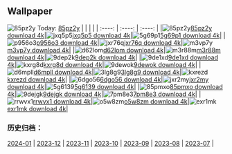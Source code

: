 ## Wallpaper
![85pz2y](https://w.wallhaven.cc/full/85/wallhaven-85pz2y.png) Today: [85pz2y](https://th.wallhaven.cc/small/85/85pz2y.jpg)
|      |      |      |
| :----: | :----: | :----: |
|![85pz2y](https://th.wallhaven.cc/small/85/85pz2y.jpg)[85pz2y download 4k](https://wallhaven.cc/w/85pz2y)|![jxq5p5](https://th.wallhaven.cc/small/jx/jxq5p5.jpg)[jxq5p5 download 4k](https://wallhaven.cc/w/jxq5p5)|![5g69p1](https://th.wallhaven.cc/small/5g/5g69p1.jpg)[5g69p1 download 4k](https://wallhaven.cc/w/5g69p1)|
|![p956o3](https://th.wallhaven.cc/small/p9/p956o3.jpg)[p956o3 download 4k](https://wallhaven.cc/w/p956o3)|![jxr76q](https://th.wallhaven.cc/small/jx/jxr76q.jpg)[jxr76q download 4k](https://wallhaven.cc/w/jxr76q)|![m3vp7y](https://th.wallhaven.cc/small/m3/m3vp7y.jpg)[m3vp7y download 4k](https://wallhaven.cc/w/m3vp7y)|
|![d62lom](https://th.wallhaven.cc/small/d6/d62lom.jpg)[d62lom download 4k](https://wallhaven.cc/w/d62lom)|![m3r88m](https://th.wallhaven.cc/small/m3/m3r88m.jpg)[m3r88m download 4k](https://wallhaven.cc/w/m3r88m)|![9dep2k](https://th.wallhaven.cc/small/9d/9dep2k.jpg)[9dep2k download 4k](https://wallhaven.cc/w/9dep2k)|
|![9de1xd](https://th.wallhaven.cc/small/9d/9de1xd.jpg)[9de1xd download 4k](https://wallhaven.cc/w/9de1xd)|![kxrg8d](https://th.wallhaven.cc/small/kx/kxrg8d.jpg)[kxrg8d download 4k](https://wallhaven.cc/w/kxrg8d)|![9dewok](https://th.wallhaven.cc/small/9d/9dewok.jpg)[9dewok download 4k](https://wallhaven.cc/w/9dewok)|
|![d6mpll](https://th.wallhaven.cc/small/d6/d6mpll.jpg)[d6mpll download 4k](https://wallhaven.cc/w/d6mpll)|![3lg8g9](https://th.wallhaven.cc/small/3l/3lg8g9.jpg)[3lg8g9 download 4k](https://wallhaven.cc/w/3lg8g9)|![kxrezd](https://th.wallhaven.cc/small/kx/kxrezd.jpg)[kxrezd download 4k](https://wallhaven.cc/w/kxrezd)|
|![6dgo56](https://th.wallhaven.cc/small/6d/6dgo56.jpg)[6dgo56 download 4k](https://wallhaven.cc/w/6dgo56)|![jxr2my](https://th.wallhaven.cc/small/jx/jxr2my.jpg)[jxr2my download 4k](https://wallhaven.cc/w/jxr2my)|![5g6139](https://th.wallhaven.cc/small/5g/5g6139.jpg)[5g6139 download 4k](https://wallhaven.cc/w/5g6139)|
|![85pmxo](https://th.wallhaven.cc/small/85/85pmxo.jpg)[85pmxo download 4k](https://wallhaven.cc/w/85pmxo)|![9dejgk](https://th.wallhaven.cc/small/9d/9dejgk.jpg)[9dejgk download 4k](https://wallhaven.cc/w/9dejgk)|![7pm8e3](https://th.wallhaven.cc/small/7p/7pm8e3.jpg)[7pm8e3 download 4k](https://wallhaven.cc/w/7pm8e3)|
|![rrwvx1](https://th.wallhaven.cc/small/rr/rrwvx1.jpg)[rrwvx1 download 4k](https://wallhaven.cc/w/rrwvx1)|![o5w8zm](https://th.wallhaven.cc/small/o5/o5w8zm.jpg)[o5w8zm download 4k](https://wallhaven.cc/w/o5w8zm)|![exr1mk](https://th.wallhaven.cc/small/ex/exr1mk.jpg)[exr1mk download 4k](https://wallhaven.cc/w/exr1mk)|

### 历史归档：
[2024-01](https://github.com/april-projects/april-wallpaper/tree/main/picture/2024-01/) | [2023-12](https://github.com/april-projects/april-wallpaper/tree/main/picture/2023-12/) | [2023-11](https://github.com/april-projects/april-wallpaper/tree/main/picture/2023-11/) | [2023-10](https://github.com/april-projects/april-wallpaper/tree/main/picture/2023-10/) | [2023-09](https://github.com/april-projects/april-wallpaper/tree/main/picture/2023-09/) | [2023-08](https://github.com/april-projects/april-wallpaper/tree/main/picture/2023-08/) | [2023-07](https://github.com/april-projects/april-wallpaper/tree/main/picture/2023-07/) | 